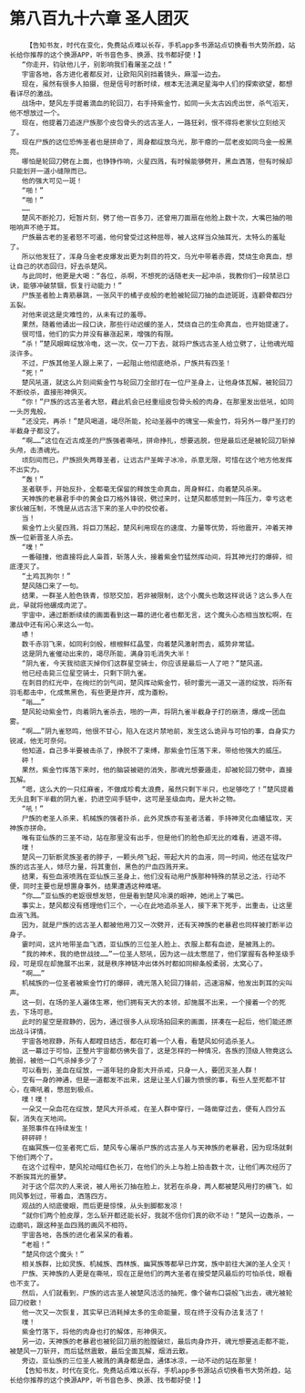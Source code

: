 # 第八百九十六章 圣人团灭
        【告知书友，时代在变化，免费站点难以长存，手机app多书源站点切换看书大势所趋，站长给你推荐的这个换源APP，听书音色多、换源、找书都好使！】
       “你走开，钧驮他儿子，别影响我们看屠圣之战！”
       宇宙各地，各方进化者都反对，让欧阳风别挡着镜头，麻溜一边去。
       现在，虽然有很多人拍摄，但是信号时断时续，根本无法满足星海中人们的探索欲望，都想看详尽的激战。
       战场中，楚风左手提着滴血的轮回刀，右手持紫金竹，如同一头太古凶虎出世，杀气滔天，他不想放过一个。
       现在，他提着刀追逐尸族那个皮包骨头的远古圣人，一路狂剁，恨不得将老家伙立刻给灭了。
       现在尸族的这位恐怖圣者也是拼命了，周身都绽放乌光，那干瘪的一层老皮如同乌金一般黑亮。
       哪怕是轮回刀劈在上面，也铮铮作响，火星四溅，有时候能够劈开，黑血洒落，但有时候却只能划开一道小缝隙而已。
       他的强大可见一斑！
       “啪！”
       “啪！”
       ……
       楚风不断抡刀，短暂片刻，劈了他一百多刀，还曾用刀面扇在他脸上数十次，大嘴巴抽的啪啪响声不绝于耳。
       尸族最古老的圣者怒不可遏，他何曾受过这种屈辱，被人这样当众抽耳光，太特么的羞耻了。
       所以他发狂了，浑身乌金老皮爆发出更为刺目的符文，乌光中带着赤霞，焚烧生命真血，想让自己的状态回归，好去杀楚风。
       与此同时，他更是大喝：“各位，杀啊，不想死的话随老夫一起冲杀，我教你们一段禁忌口诀，能够冲破禁锢，恢复行动能力！”
       尸族圣者脸上青筋暴跳，一张风干的橘子皮般的老脸被轮回刀抽的血迹斑斑，连颧骨都四分五裂。
       对他来说这是灾难性的，从未有过的羞辱。
       果然，随着他诵出一段口诀，那些行动迟缓的圣人，焚烧自己的生命真血，也开始提速了。
       很可惜，他们的实力并没有暴涨起来，增强的有限。
       “杀！”楚风眼眸绽放冷电，这一次，仅一刀下去，就将尸族远古圣人给立劈了，让他魂光暗淡许多。
       不过，尸族其他圣人跟上来了，一起阻止他彻底绝杀，尸族共有四圣！
       “死！”
       楚风吼道，就这么片刻间紫金竹与轮回刀全部打在一位尸圣身上，让他身体瓦解，被轮回刀不断绞杀，直接形神俱灭。
       “你！”尸族的远古圣者大怒，藉此机会已经重组皮包骨头般的肉身，在那里发出低吼，如同一头厉鬼般。
       “还没完，再杀！”楚风喝道，竭尽所能，抡动圣器中的瑰宝——紫金竹，将另外一尊尸圣打的半截身子都没了。
       “啊……”这位在近古成圣的尸族强者嘶吼，拼命挣扎，想要逃脱，但是最后还是被轮回刀斩掉头颅，击溃魂光。
       顷刻间而已，尸族损失两尊圣者，让远古尸圣眸子冰冷，杀意无限，可惜在这个地方他发挥不出实力。
       “轰！”
       圣者联手，开始反扑，全都毫无保留的释放生命真血，周身鲜红，向着楚风杀来。
       天神族的老暴君手中的黄金巨刀格外锋锐，劈过来时，让楚风都感觉到一阵压力，幸亏这老家伙被压制，不愧是从远古活下来的圣人中的佼佼者。
       当！
       紫金竹上火星四溅，将巨刀荡起，楚风利用现在的速度、力量等优势，将他震开，冲着天神族一位新晋圣人杀去。
       “噗！”
       一番碰撞，他直接将此人枭首，斩落人头，接着紫金竹猛然挥动间，将其神光打的爆碎，彻底湮灭了。
       “土鸡瓦狗尔！”
       楚风随口来了一句。
       结果，一群圣人脸色铁青，惊怒交加，若非被限制，这个小魔头也敢这样说话？这么多人在此，早就将他碾成肉泥了。
       宇宙中，通过断断续续的画面看到这一幕的进化者也都无言，这个魔头心态相当放松啊，在激战中还有闲心来这么一句。
       哧！
       数千赤羽飞来，如同利剑般，根根鲜红晶莹，向着楚风激射而去，威势非常猛。
       这是阴九雀催动出来的，竭尽所能，满身羽毛消失大半！
       “阴九雀，今天我彻底灭掉你们这群星空骑士，你应该是最后一人了吧？”楚风道。
       他已经击毙三位星空骑士，只剩下阴九雀。
       在刺目的红光中，在绚烂的剑气间，楚风挥动紫金竹，顿时雷光一道又一道的绽放，将所有羽毛都击中，化成焦黑色，有些更是炸开，成为齑粉。
       “嗡……”
       楚风轮动紫金竹，向着阴九雀杀去，啪的一声，将阴九雀半截身子打的崩溃，爆成一团血雾。
       “啊……”阴九雀怒鸣，他很不甘心，陷入在这片禁地前，发生这么诡异与可怕的事，自身实力锐减，他无可奈何。
       他知道，自己多半要被击杀了，挣脱不了束缚，那紫金竹压落下来，带给他强大的威压。
       砰！
       果然，紫金竹挥落下来时，他的脑袋被砸的消失，那魂光想要遁走，却被轮回刀劈中，直接瓦解。
       “嗯，这么大的一只红麻雀，不做成珍肴太浪费，虽然只剩下半只，也足够吃了！”楚风提着无头且剩下半截的阴九雀，扔进空间手链中，这可是圣级血肉，是大补之物。
       “吼！”
       尸族的老圣人杀来，机械族的强者扑杀，此外灵族亦有圣者活着，手持神灵化血幡猛攻，天神族亦拼命。
       唯有亚仙族的三圣不动，站在那里没有出手，但是他们的脸色却无比的难看，进退不得。
       噗！
       楚风一刀斩断灵族圣者的脖子，一颗头颅飞起，带起大片的血液，同一时间，他还在猛攻尸族的远古圣人，倾尽力量，将其重创，黑色的尸血四溅开来。
       结果，有些血液喷溅在亚仙族三圣身上，他们没有动用尸族那种特殊的禁忌之法，行动不便，同时主要也是想置身事外，结果遭遇这种难堪。
       “你……”亚仙族的老妪很想发怒，但是看到楚风冷漠的眼神，她闭上了嘴巴。
       事实上，楚风都没有搭理他们三个，一心在此地追杀圣人，接下来下死手，出重击，让这里血液飞溅。
       因为，就是尸族的远古圣人都被他用刀又一次劈开，还有天神族的老暴君也同样被打断半边身子。
       霎时间，这片地带圣血飞洒，亚仙族的三位圣人脸上、衣服上都有血迹，是被溅上的。
       “我的神术，我的绝世战技……”一位圣人怒吼，因为这一战太憋屈了，他们掌握有各种圣级手段，可是现在却施展不出来，就是秩序神链冲出体外时都如同柳条般柔弱，太窝心了。
       “啊……”
       机械族的一位圣者被紫金竹打的爆碎，魂光落入轮回刀锋前，迅速溶解，他发出刺耳的尖叫声。
       这一刻，在场的圣人遍体生寒，他们拥有天大的本领，却施展不出来，一个接着一个的死去，下场可悲。
       此时的星空是寂静的，因为，通过很多人从现场拍回来的画面，拼凑在一起后，他们能还原出战斗详情。
       宇宙各地寂静，所有人都瞠目结舌，都在盯着一个人看，看楚风如何追杀圣人。
       这一幕过于可怕，正整片宇宙都仿佛失音了，这是怎样的一种情况，各族的顶级人物竟这么脆弱，被他一口气杀掉多少了？
       可以看到，圣血在绽放，一道年轻的身影大开杀戒，只身一人，要团灭圣人群！
       空有一身的神通，但是一道都发不出来，这是让圣人们最为愤恨的事，有些人至死都不甘心，在嘶吼着，憋屈到极点。
       噗！噗！
       一朵又一朵血花在绽放，楚风大开杀戒，在圣人群中穿行，一路凿穿过去，便有人四分五裂，消失在天地间。
       圣殒事件在持续发生！
       砰砰砰！
       在幽冥族一位圣者死亡后，楚风专心屠杀尸族的远古圣人与天神族的老暴君，因为现场就剩下他们两个了。
       在这个过程中，楚风抡动暗红色长刀，在他们的头上与脸上拍击数十次，让他们再次经历了不断挨耳光的噩梦。
       对于这个层次的人来说，被人用长刀抽在脸上，犹若在杀身，两人都被楚风用打的横飞，如同风筝划过，带着血，洒落四方。
       观战的人彻底傻眼，而后更是惊悚，从头到脚都发凉！
       “就你们两个脸皮厚，怎么斩开都还能长好，我就不信你们真的砍不动！”楚风一边轰杀，一边磨叽，跟这种圣血四溅的画风不相符。
       宇宙各地，各族的进化者呆呆的看着。
       “老祖！”
       “楚风你这个魔头！”
       相关族群，比如灵族、机械族、西林族、幽冥族等都早已炸窝，族中前往大渊的圣人全灭！
       尸族、天神族的人更是在嘶吼，现在正是他们的两大圣者在接受楚风最后的可怕杀伐，眼看也不支了。
       然后，人们就看到，尸族的远古圣人被楚风活活的抽死，像个破布口袋般飞出去，魂光被轮回刀绞散！
       他一次又一次恢复，其实早已消耗掉太多的生命能量，现在终于没有办法复活了！
       噗！
       紫金竹落下，将他的肉身也打的解体，形神俱灭。
       另一边，天神族的老暴君也被轮回刀扇的脸膛破烂，最后肉身炸开，魂光想要逃走都不能，被楚风一刀斩开，而后猛然震散，最后全面瓦解，烟消云散。
       旁边，亚仙族的三位圣人被溅的满身都是血，通体冰凉，一动不动的站在那里！
       【告知书友，时代在变化，免费站点难以长存，手机app多书源站点切换看书大势所趋，站长给你推荐的这个换源APP，听书音色多、换源、找书都好使！】
